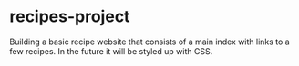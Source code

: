 # recipes-project
Building a basic recipe website that consists of a main index with links to a few recipes. In the future it will be styled up with CSS.
